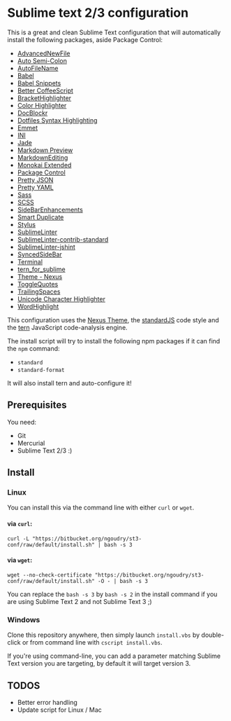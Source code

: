 # Sublime text 2/3 configuration

This is a great and clean Sublime Text configuration that will automatically install the following packages, aside Package Control:

* [AdvancedNewFile](https://packagecontrol.io/packages/AdvancedNewFile)
* [Auto Semi-Colon](https://packagecontrol.io/packages/Auto%20Semi-Colon)
* [AutoFileName](https://packagecontrol.io/packages/AutoFileName)
* [Babel](https://packagecontrol.io/packages/Babel)
* [Babel Snippets](https://packagecontrol.io/packages/Babel%20Snippets)
* [Better CoffeeScript](https://packagecontrol.io/packages/Better%20CoffeeScript)
* [BracketHighlighter](https://packagecontrol.io/packages/BracketHighlighter)
* [Color Highlighter](https://packagecontrol.io/packages/Color%20Highlighter)
* [DocBlockr](https://packagecontrol.io/packages/DocBlockr)
* [Dotfiles Syntax Highlighting](https://packagecontrol.io/packages/Dotfiles%20Syntax%20Highlighting)
* [Emmet](https://packagecontrol.io/packages/Emmet)
* [INI](https://packagecontrol.io/packages/INI)
* [Jade](https://packagecontrol.io/packages/Jade)
* [Markdown Preview](https://packagecontrol.io/packages/Markdown%20Preview)
* [MarkdownEditing](https://packagecontrol.io/packages/MarkdownEditing)
* [Monokai Extended](https://packagecontrol.io/packages/Monokai%20Extended)
* [Package Control](https://packagecontrol.io/packages/Package%20Control)
* [Pretty JSON](https://packagecontrol.io/packages/Pretty%20JSON)
* [Pretty YAML](https://packagecontrol.io/packages/Pretty%20YAML)
* [Sass](https://packagecontrol.io/packages/Sass)
* [SCSS](https://packagecontrol.io/packages/SCSS)
* [SideBarEnhancements](https://packagecontrol.io/packages/SideBarEnhancements)
* [Smart Duplicate](https://packagecontrol.io/packages/Smart%20Duplicate)
* [Stylus](https://packagecontrol.io/packages/Stylus)
* [SublimeLinter](https://packagecontrol.io/packages/SublimeLinter)
* [SublimeLinter-contrib-standard](https://packagecontrol.io/packages/SublimeLinter-contrib-standard)
* [SublimeLinter-jshint](https://packagecontrol.io/packages/SublimeLinter-jshint)
* [SyncedSideBar](https://packagecontrol.io/packages/SyncedSideBar)
* [Terminal](https://packagecontrol.io/packages/Terminal)
* [tern_for_sublime](https://packagecontrol.io/packages/tern_for_sublime)
* [Theme - Nexus](https://packagecontrol.io/packages/Theme%20-%20Nexus)
* [ToggleQuotes](https://packagecontrol.io/packages/ToggleQuotes)
* [TrailingSpaces](https://packagecontrol.io/packages/TrailingSpaces)
* [Unicode Character Highlighter](https://packagecontrol.io/packages/Unicode%20Character%20Highlighter)
* [WordHighlight](https://packagecontrol.io/packages/WordHighlight)

This configuration uses the [Nexus Theme](https://github.com/EleazarCrusader/nexus-theme), the [standardJS](http://standardjs.com/index.html) code style and the [tern](http://ternjs.net/) JavaScript code-analysis engine.

The install script will try to install the following npm packages if it can find the `npm` command:

* `standard`
* `standard-format`

It will also install tern and auto-configure it!

## Prerequisites

You need:

* Git
* Mercurial
* Sublime Text 2/3 :)

## Install

### Linux

You can install this via the command line with either `curl` or `wget`.

#### via `curl`:

`curl -L "https://bitbucket.org/ngoudry/st3-conf/raw/default/install.sh" | bash -s 3`

#### via `wget`:

`wget --no-check-certificate "https://bitbucket.org/ngoudry/st3-conf/raw/default/install.sh" -O - | bash -s 3`

You can replace the `bash -s 3` by `bash -s 2` in the install command if you are using Sublime Text 2 and not Sublime Text 3 ;)

### Windows

Clone this repository anywhere, then simply launch `install.vbs` by double-click or from command line with `cscript install.vbs`.

If you're using command-line, you can add a parameter matching Sublime Text version you are targeting, by default it will target version 3.

## TODOS

* Better error handling
* Update script for Linux / Mac
